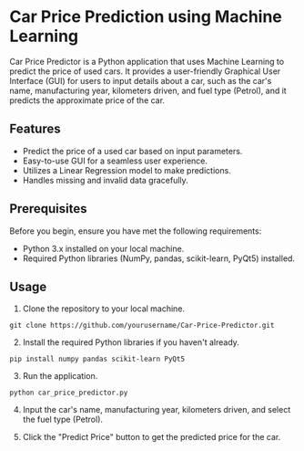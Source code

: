 # Car Price Prediction using Machine Learning

Car Price Predictor is a Python application that uses Machine Learning to predict the price of used cars. It provides a user-friendly Graphical User Interface (GUI) for users to input details about a car, such as the car's name, manufacturing year, kilometers driven, and fuel type (Petrol), and it predicts the approximate price of the car.

## Features

- Predict the price of a used car based on input parameters.
- Easy-to-use GUI for a seamless user experience.
- Utilizes a Linear Regression model to make predictions.
- Handles missing and invalid data gracefully.

## Prerequisites

Before you begin, ensure you have met the following requirements:

- Python 3.x installed on your local machine.
- Required Python libraries (NumPy, pandas, scikit-learn, PyQt5) installed.

## Usage

1. Clone the repository to your local machine.

```shell
git clone https://github.com/yourusername/Car-Price-Predictor.git
```

2. Install the required Python libraries if you haven't already.

```shell
pip install numpy pandas scikit-learn PyQt5
```

3. Run the application.

```shell
python car_price_predictor.py
```

4. Input the car's name, manufacturing year, kilometers driven, and select the fuel type (Petrol).

5. Click the "Predict Price" button to get the predicted price for the car.
